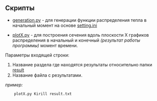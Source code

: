 ## Скрипты

* [generation.py](generation.py) - для генерации функции распределения тепла в начальный момент на основе [setting.ini](../initial/setting.ini)

* [plotX.py](plotX.py) - для построения сечения вдоль плоскости X графиков распределения в начальный и конечный *(результат работы программы)* момент времени. 

Параметры входящей строки:
1. Название раздела где находятся результаты относительно папки [result](../result)
2. Название файла с результатами.

*пример:*
```
    plotX.py Kirill result.txt
```
